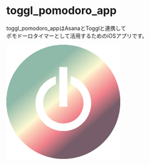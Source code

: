 # toggl_pomodoro_app

toggl_pomodoro_appはAsanaとTogglと連携して<br>
ポモドーロタイマーとして活用するためのiOSアプリです。

<img src="images/icon.png" width="300"><br>
